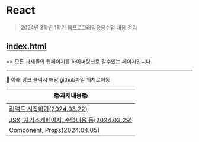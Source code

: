 # React 
> 2024년 3학년 1학기 웹프로그래밍응용수업 내용 정리

## <a href="https://kim-do-kyun.github.io/React/" target="_blank">index.html</a>
=> 모든 과제들의 웹페이지를 하이퍼링크로 갈수있는 페이지입니다.

<hr>

:pushpin: 아래 링크 클릭시 해당 github파일 위치로이동

|📚과제내용📚|
|-------------------------------------------------------------|
|<a href="https://github.com/kim-do-kyun/React/tree/main/0322">리액트 시작하기(2024.03.22)|
|<a href="https://github.com/kim-do-kyun/React/tree/main/0329">JSX, 자기소개페이지, 수업내용 등(2024.03.29)|
|<a href="https://github.com/kim-do-kyun/React/tree/main/0329">Component, Props(2024.04.05)|